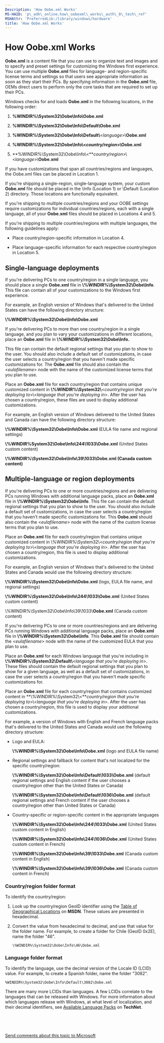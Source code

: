 ```yaml
---
Description: 'How Oobe.xml Works'
MS-HAID: 'p\_adk\_online.how\_oobexml\_works\_auth\_8\_tech\_ref'
MSHAttr: 'PreferredLib:/library/windows/hardware'
title: 'How Oobe.xml Works'
---
```


# How Oobe.xml Works


**Oobe.xml** is a content file that you can use to organize text and images and to specify and preset settings for customizing the Windows first experience. You can use multiple **Oobe.xml** files for language- and region-specific license terms and settings so that users see appropriate information as soon as they start their PCs. By specifying information in the **Oobe.xml** file, OEMs direct users to perform only the core tasks that are required to set up their PCs.

Windows checks for and loads **Oobe.xml** in the following locations, in the following order:

1.  **%WINDIR%\\System32\\Oobe\\Info\\Oobe.xml**

2.  **%WINDIR%\\System32\\Oobe\\Info\\Default\\Oobe.xml**

3.  **%WINDIR%\\System32\\Oobe\\Info\\Default\\**&lt;*language*&gt;\\**Oobe.xml**

4.  **%WINDIR%\\System32\\Oobe\\Info\\&lt;***country/region*&gt;**\\Oobe.xml**

5.  **%WINDIR%\\System32\\Oobe\\Info\\&lt;***country/region*&gt;\\&lt;*language*&gt;\\**Oobe.xml**

If you have customizations that span all countries/regions and languages, the Oobe.xml files can be placed in Location 1.

If you're shipping a single-region, single-language system, your custom **Oobe.xml** file should be placed in the \\Info (Location 1) or \\Default (Location 2) directory. Those locations are functionally equivalent.

If you're shipping to multiple countries/regions and your OOBE settings require customizations for individual countries/regions, each with a single language, all of your **Oobe.xml** files should be placed in Locations 4 and 5.

If you're shipping to multiple countries/regions with multiple languages, the following guidelines apply:

-   Place country/region-specific information in Location 4.

-   Place language-specific information for each respective country/region in Location 5.

## <span id="Single-language_deployments"></span><span id="single-language_deployments"></span><span id="SINGLE-LANGUAGE_DEPLOYMENTS"></span>Single-language deployments


If you're delivering PCs to one country/region in a single language, you should place a single **Oobe.xml** file in **\\%WINDIR%\\System32\\Oobe\\Info**. This file can contain all of your customizations to the Windows first experience.

For example, an English version of Windows that's delivered to the United States can have the following directory structure:

**\\%WINDIR%\\System32\\Oobe\\Info\\Oobe.xml**

If you're delivering PCs to more than one country/region in a single language, and you plan to vary your customizations in different locations, place an **Oobe.xml** file in **\\%WINDIR%\\System32\\Oobe\\Info.**

This file can contain the default regional settings that you plan to show to the user. You should also include a default set of customizations, in case the user selects a country/region that you haven't made specific customizations for. The **Oobe.xml** file should also contain the &lt;*eulafilename*&gt; node with the name of the customized license terms that you plan to use.

Place an **Oobe.xml** file for each country/region that contains unique customized content in **\\%WINDIR%\\System32\\**&lt;*country/region that you're deploying to*&gt;\\&lt;*language that you're deploying in*&gt;. After the user has chosen a country/region, these files are used to display additional customizations.

For example, an English version of Windows delivered to the United States and Canada can have the following directory structure:

**\\%WINDIR%\\System32\\Oobe\\Info\\Oobe.xml** (EULA file name and regional settings)

**\\%WINDIR%System32\\Oobe\\Info\\244\\1033\\Oobe.xml** (United States custom content)

**\\%WINDIR%\\System32\\Oobe\\Info\\39\\1033\\Oobe.xml (Canada custom content)**

## <span id="Multiple-language_or_region_deployments"></span><span id="multiple-language_or_region_deployments"></span><span id="MULTIPLE-LANGUAGE_OR_REGION_DEPLOYMENTS"></span>Multiple-language or region deployments


If you're delivering PCs to one or more countries/regions and are delivering PCs running Windows with additional language packs, place an **Oobe.xml** file in **\\%WINDIR%\\System32\\Oobe\\Info**. This file can contain the default regional settings that you plan to show to the user. You should also include a default set of customizations, in case the user selects a country/region that you haven't made specific customizations for. This **Oobe.xml** should also contain the &lt;*eulafilename*&gt; node with the name of the custom license terms that you plan to use.

Place an **Oobe.xml** file for each country/region that contains unique customized content in \\%WINDIR%\\System32\\&lt;*country/region that you're deploying to*&gt;\\&lt;*language that you're deploying in*&gt;. After the user has chosen a country/region, this file is used to display additional customizations.

For example, an English version of Windows that's delivered to the United States and Canada would use the following directory structure:

**\\%WINDIR%\\System32\\Oobe\\Info\\Oobe.xml** (logo, EULA file name, and regional settings)

**\\%WINDIR%\\System32\\Oobe\\Info\\244\\1033\\Oobe.xml** (United States custom content)

\\%WINDIR%\\System32\\Oobe\\Info\\39\\1033\\**Oobe.xml** (Canada custom content)

If you're delivering PCs to one or more countries/regions and are delivering PCs running Windows with additional language packs, place an **Oobe.xml** file in **\\%WINDIR%\\System32\\Oobe\\Info**. This **Oobe.xml** file should contain the *&lt;eulafilename&gt;* node with the name of the customized EULA that you plan to use.

Place an **Oobe.xml** for each Windows language that you're including in **\\%WINDIR%\\System32\\Default\\**&lt;*language that you're deploying in*&gt;. These files should contain the default regional settings that you plan to show for a given language, as well as a default set of customizations, in case the user selects a country/region that you haven't made specific customizations for.

Place an **Oobe.xml** file for each country/region that contains customized content in **\\%WINDIR%\\System32\\&lt;***country/region that you're deploying to*&gt;\\&lt;*language that you're deploying in*&gt;. After the user has chosen a country/region, this file is used to display your additional customizations.

For example, a version of Windows with English and French language packs that's delivered to the United States and Canada would use the following directory structure:

-   Logo and EULA:

    **\\%WINDIR%\\System32\\Oobe\\Info\\Oobe.xml** (logo and EULA file name)

-   Regional settings and fallback for content that's not localized for the specific country/region:

    **\\%WINDIR%\\System32\\Oobe\\Info\\Default\\1033\\Oobe.xml** (default regional settings and English content if the user chooses a country/region other than the United States or Canada)

    **\\%WINDIR%\\System32\\Oobe\\Info\\Default\\1036\\Oobe.xml** (default regional settings and French content if the user chooses a country/region other than United States or Canada)

-   Country-specific or region-specific content in the appropriate languages

    **\\%WINDIR%\\System32\\Oobe\\Info\\244\\1033\\Oobe.xml** (United States custom content in English)

    **\\%WINDIR%\\System32\\Oobe\\Info\\244\\1036\\Oobe.xml** (United States custom content in French)

    **\\%WINDIR%\\System32\\Oobe\\Info\\39\\1033\\Oobe.xml** (Canada custom content in English)

    **\\%WINDIR%\\System32\\Oobe\\Info\\39\\1036\\Oobe.xml** (Canada custom content in French)

### <span id="Country_region_folder_format"></span><span id="country_region_folder_format"></span><span id="COUNTRY_REGION_FOLDER_FORMAT"></span>Country/region folder format

To identify the country/region:

1.  Look up the country/region GeoID identifier using the [Table of Geographical Locations](http://go.microsoft.com/fwlink/?LinkId=131360) on **MSDN**. These values are presented in hexadecimal.

2.  Convert the value from hexadecimal to decimal, and use that value for the folder name. For example, to create a folder for Chile (GeoID 0x2E), name the folder "46".

    ``` syntax
    \%WINDIR%\System32\Oobe\Info\46\Oobe.xml
    ```

### <span id="Language_folder_format"></span><span id="language_folder_format"></span><span id="LANGUAGE_FOLDER_FORMAT"></span>Language folder format

To identify the language, use the decimal version of the Locale ID (LCID) value. For example, to create a Spanish folder, name the folder "3082".

``` syntax
%WINDIR%\System32\Oobe\Info\Default\3082\Oobe.xml
```

There are many more LCIDs than languages. A few LCIDs correlate to the languages that can be released with Windows. For more information about which languages release with Windows, at what level of localization, and their decimal identifiers, see [Available Language Packs](http://go.microsoft.com/fwlink/?LinkId=206620) on **TechNet**.

 

 

[Send comments about this topic to Microsoft](mailto:wsddocfb@microsoft.com?subject=Documentation%20feedback%20%5Bp_adk_online\p_adk_online%5D:%20How%20Oobe.xml%20Works%20%20RELEASE:%20%284/11/2016%29&body=%0A%0APRIVACY%20STATEMENT%0A%0AWe%20use%20your%20feedback%20to%20improve%20the%20documentation.%20We%20don't%20use%20your%20email%20address%20for%20any%20other%20purpose,%20and%20we'll%20remove%20your%20email%20address%20from%20our%20system%20after%20the%20issue%20that%20you're%20reporting%20is%20fixed.%20While%20we're%20working%20to%20fix%20this%20issue,%20we%20might%20send%20you%20an%20email%20message%20to%20ask%20for%20more%20info.%20Later,%20we%20might%20also%20send%20you%20an%20email%20message%20to%20let%20you%20know%20that%20we've%20addressed%20your%20feedback.%0A%0AFor%20more%20info%20about%20Microsoft's%20privacy%20policy,%20see%20http://privacy.microsoft.com/default.aspx. "Send comments about this topic to Microsoft")



